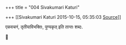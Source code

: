 +++
title = "004 Sivakumari Katuri"

+++
[[Sivakumari Katuri	2015-10-15, 05:35:03 [Source](https://groups.google.com/g/samskrita/c/scSt1FgzQq0)]]



एकवचनं, तृतीयाविभक्तिः, पुण्यकृत् इति तान्तः शब्दः.



